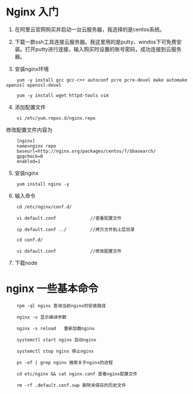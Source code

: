 # Nginx 入门

1. 在阿里云官网购买并启动一台云服务器，我选择的是centos系统。

2. 下载一款ssh工具连接云服务器。我这里用的是putty，windos下可免费安装。打开putty进行连接，输入购买时设置的账号密码，成功连接到云服务器。

3. 安装nginx环境
```
    yum -y install gcc gcc-c++ autoconf pcre pcre-devel make automake openssl openssl-devel
    
    yum -y install wget httpd-tools vim
```

4. 添加配置文件
```
    vi /etc/yum.repos.d/nginx.repo
```

修改配置文件内容为
```
    [nginx]
    name=nginx repo
    baseurl=http://nginx.org/packages/centos/7/$basearch/
    gpgcheck=0
    enabled=1
```
5. 安装nginx
```
    yum install nginx -y
```

6. 输入命令
```
    cd /etc/nginx/conf.d/
    
    vi default.conf             //查看配置文件

    cp default.conf ../         //拷贝文件到上层目录

    cd conf.d/

    vi default.conf             //修改配置文件
```

7. 下载node


# nginx 一些基本命令
```
    rpm -ql nginx 查询当前nginx的安装路径

    nginx -v 显示编译参数

    nginx -s reload   重新加载nginx

    systemctl start nginx 启动nginx

    systemctl stop nginx 停止nginx

    ps -ef | grep nginx 搜索关于nginx的进程

    cd etc/nginx && cat nginx.conf 查看nginx配置文件

    rm -rf .default.conf.swp 删除未保存的历史文件
```

